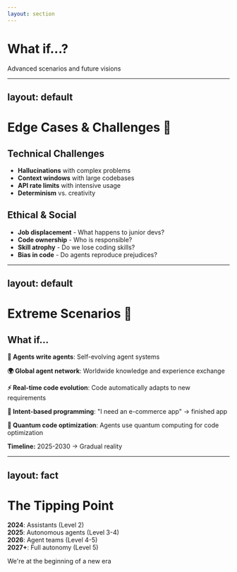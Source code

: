 ```yaml
---
layout: section
---
```


# What if...?

Advanced scenarios and future visions


---
layout: default
---

# Edge Cases & Challenges 🚨

<div class="grid grid-cols-2 gap-8">
<div>

## Technical Challenges
- **Hallucinations** with complex problems
- **Context windows** with large codebases
- **API rate limits** with intensive usage
- **Determinism** vs. creativity

</div>
<div>

## Ethical & Social
- **Job displacement** - What happens to junior devs?
- **Code ownership** - Who is responsible?
- **Skill atrophy** - Do we lose coding skills?
- **Bias in code** - Do agents reproduce prejudices?

</div>
</div>


---
layout: default
---

# Extreme Scenarios 🌟

## What if...

<div class="space-y-4">

**🤖 Agents write agents**: Self-evolving agent systems

**🌍 Global agent network**: Worldwide knowledge and experience exchange  

**⚡ Real-time code evolution**: Code automatically adapts to new requirements

**🎯 Intent-based programming**: "I need an e-commerce app" → finished app

**🔮 Quantum code optimization**: Agents use quantum computing for code optimization

</div>

<div class="mt-8 text-center">
<strong>Timeline:</strong> 2025-2030 → Gradual reality
</div>

---
layout: fact
---

# The Tipping Point

<div class="text-3xl">

**2024**: Assistants (Level 2)  
**2025**: Autonomous agents (Level 3-4)  
**2026**: Agent teams (Level 4-5)  
**2027+**: Full autonomy (Level 5)

</div>

<div class="text-center mt-8 text-xl opacity-75">
We're at the beginning of a new era
</div>
